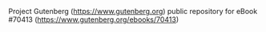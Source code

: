 Project Gutenberg (https://www.gutenberg.org) public repository for
eBook #70413 (https://www.gutenberg.org/ebooks/70413)
